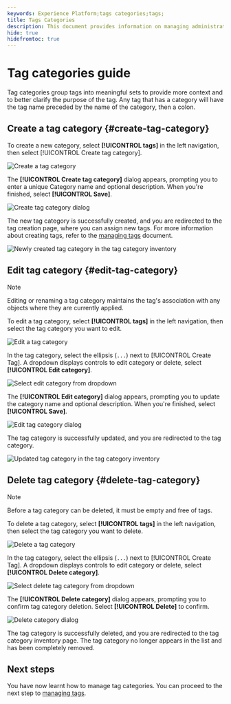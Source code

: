 ```yaml
---
keywords: Experience Platform;tags categories;tags;
title: Tags Categories
description: This document provides information on managing administrative tags categories in Adobe Experience Cloud
hide: true
hidefromtoc: true
---
```

# Tag categories guide

Tag categories group tags into meaningful sets to provide more context and to better clarify the purpose of the tag. Any tag that has a category will have the tag name preceded by the name of the category, then a colon.

## Create a tag category {#create-tag-category}

To create a new category, select **[!UICONTROL tags]** in the left navigation, then select [!UICONTROL Create tag category].

![Create a tag category](./images/create-tag-category.png)

The **[!UICONTROL Create tag category]** dialog appears, prompting you to enter a unique Category name and optional description. When you're finished, select **[!UICONTROL Save]**.

![Create tag category dialog](./images/create-tag-category-dialog.png)

The new tag category is successfully created, and you are redirected to the tag creation page, where you can assign new tags. For more information about creating tags, refer to the [managing tags](./managing-tags.md#create-a-tag-create-tag) document.

![Newly created tag category in the tag category inventory](./images/new-tag-cateogry-listed.png)

## Edit tag category {#edit-tag-category}

>[!NOTE]
>
>Editing or renaming a tag category maintains the tag's association with any objects where they are currently applied.

To edit a tag category, select **[!UICONTROL tags]** in the left navigation, then select the tag category you want to edit.

![Edit a tag category](./images/edit-tag-category.png)

In the tag category, select the ellipsis (`...`) next to [!UICONTROL Create Tag]. A dropdown displays controls to edit category or delete, select **[!UICONTROL Edit category]**.

![Select edit category from dropdown](./images/select-edit-tag-category.png)

The **[!UICONTROL Edit category]** dialog appears, prompting you to update the category name and optional description. When you're finished, select **[!UICONTROL Save]**.

![Edit tag category dialog](./images/edit-category-dialog.png)

The tag category is successfully updated, and you are redirected to the tag category. 

![Updated tag category in the tag category inventory](./images/updated-tag-category.png)

## Delete tag category {#delete-tag-category}

>[!NOTE]
>
>Before a tag category can be deleted, it must be empty and free of tags.

To delete a tag category, select **[!UICONTROL tags]** in the left navigation, then select the tag category you want to delete.

![Delete a tag category](./images/edit-tag-category.png)

In the tag category, select the ellipsis (`...`) next to [!UICONTROL Create Tag]. A dropdown displays controls to edit category or delete, select **[!UICONTROL Delete category]**.

![Select delete tag category from dropdown](./images/select-delete-tag-category.png)

The **[!UICONTROL Delete category]** dialog appears, prompting you to confirm tag category deletion. Select **[!UICONTROL Delete]** to confirm.

![Delete category dialog](./images/delete-category-dialog.png)

The tag category is successfully deleted, and you are redirected to the tag category inventory page. The tag category no longer appears in the list and has been completely removed.

## Next steps

You have now learnt how to manage tag categories. You can proceed to the next step to [managing tags](./managing-tags.md).
